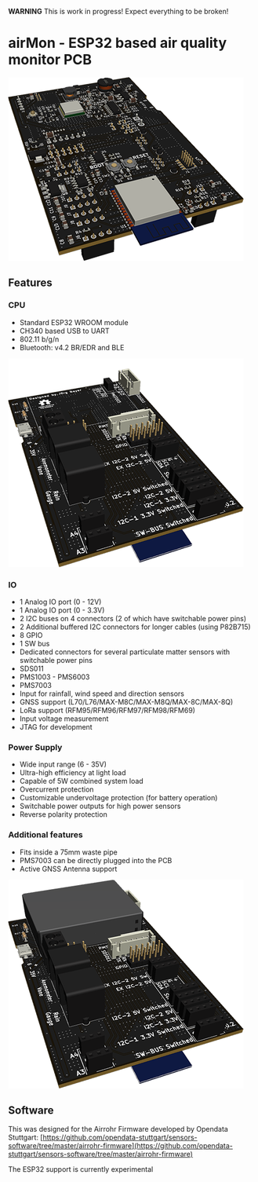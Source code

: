 **WARNING** This is work in progress! Expect everything to be broken!

# airMon - ESP32 based air quality monitor PCB #

![](https://raw.githubusercontent.com/SG-O/airMon/master/img/component.png)

## Features ##
### CPU ###
- Standard ESP32 WROOM module
- CH340 based USB to UART
- 802.11 b/g/n
- Bluetooth: v4.2 BR/EDR and BLE

![](https://raw.githubusercontent.com/SG-O/airMon/master/img/connections.png)

### IO ###
- 1 Analog IO port (0 - 12V)
- 1 Analog IO port (0 - 3.3V)
- 2 I2C buses on 4 connectors (2 of which have switchable power pins)
- 2 Additional buffered I2C connectors for longer cables (using P82B715)
- 8 GPIO
- 1 SW bus
- Dedicated connectors for several particulate matter sensors with switchable power pins
 - SDS011
 - PMS1003 - PMS6003
 - PMS7003
- Input for rainfall, wind speed and direction sensors
- GNSS support (L70/L76/MAX-M8C/MAX-M8Q/MAX-8C/MAX-8Q)
- LoRa support (RFM95/RFM96/RFM97/RFM98/RFM69)
- Input voltage measurement
- JTAG for development

### Power Supply ###
- Wide input range (6 - 35V)
- Ultra-high efficiency at light load
- Capable of 5W combined system load
- Overcurrent protection
- Customizable undervoltage protection (for battery operation)
- Switchable power outputs for high power sensors
- Reverse polarity protection

### Additional features ###
- Fits inside a 75mm waste pipe
- PMS7003 can be directly plugged into the PCB
- Active GNSS Antenna support

![](https://raw.githubusercontent.com/SG-O/airMon/master/img/pms7003.png)

## Software ##
This was designed for the Airrohr Firmware developed by Opendata Stuttgart: [https://github.com/opendata-stuttgart/sensors-software/tree/master/airrohr-firmware](https://github.com/opendata-stuttgart/sensors-software/tree/master/airrohr-firmware)

The ESP32 support is currently experimental